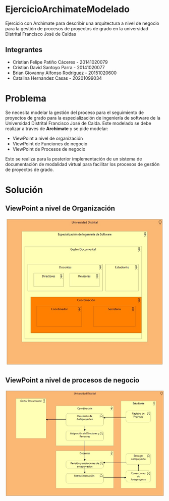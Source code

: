 # EjercicioArchimateModelado
Ejercicio con Archimate para describir una arquitectura a nivel de negocio para la gestión de procesos de proyectos de grado en la universidad Distrital Francisco José de Caldas 

## Integrantes

- Cristian Felipe Patiño Cáceres - 20141020079
- Cristian David Santoyo Parra - 20141020077
- Brian Giovanny Alfonso Rodriguez - 20151020600
- Catalina Hernandez Casas - 20201099034

# Problema

Se necesita modelar la gestión del proceso para el seguimiento de proyectos de grado para la especialización de ingeniería de software de la Universidad Distrital Francisco José de Calda. Este modelado se debe realizar a traves de **Archimate** y se pide modelar:

* ViewPoint a nivel de organización
* ViewPoint de Funciones de negocio
* ViewPoint de Procesos de negocio

Esto se realiza para la posterior implementación de un sistema de documentación de modalidad virtual para facilitar los procesos de gestión de proyectos de grado.

# Solución

## ViewPoint a nivel de Organización

<div align='center'>
    <img  src='./resources/ViewPoint_Organizacional.jpeg'>
    <p></p>
</div>

## ViewPoint a nivel de procesos de negocio

<div align='center'>
    <img  src='./resources/ViewPoint_Bussines_Process.jpeg'>
    <p></p>
</div>

